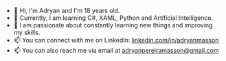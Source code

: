 - 👋 Hi, I'm Adryan and I'm 18 years old.
- 🌱 Currently, I am learning C#, XAML, Python and Artificial Intelligence.
- 💞️ I am passionate about constantly learning new things and improving my skills.
- 📫 You can connect with me on LinkedIn: [linkedin.com/in/adryanmasson](https://www.linkedin.com/in/adryanmasson/)
- 📫 You can also reach me via email at adryanpereiramasson@gmail.com

